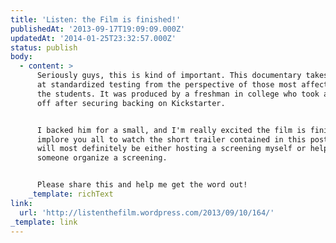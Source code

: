 ```yaml
---
title: 'Listen: the Film is finished!'
publishedAt: '2013-09-17T19:09:09.000Z'
updatedAt: '2014-01-25T23:32:57.000Z'
status: publish
body:
  - content: >
      Seriously guys, this is kind of important. This documentary takes a look
      at standardized testing from the perspective of those most affected by it:
      the students. It was produced by a freshman in college who took a semester
      off after securing backing on Kickstarter.


      I backed him for a small, and I'm really excited the film is finished. I
      implore you all to watch the short trailer contained in this post, and I
      will most definitely be either hosting a screening myself or helping
      someone organize a screening.


      Please share this and help me get the word out!
    _template: richText
link:
  url: 'http://listenthefilm.wordpress.com/2013/09/10/164/'
_template: link
---
```


